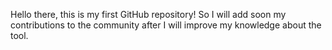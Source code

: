 Hello there, this is my first GitHub repository! So I will add soon my contributions to the community after I will improve my knowledge about the tool. 
